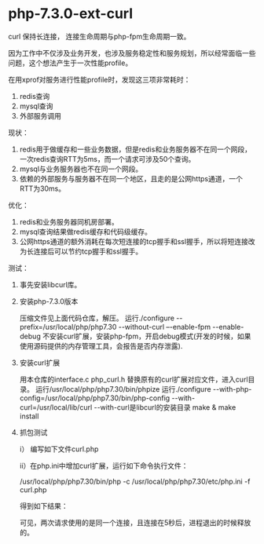 # php-7.3.0-ext-curl

curl 保持长连接， 连接生命周期与php-fpm生命周期一致。

因为工作中不仅涉及业务开发，也涉及服务稳定性和服务规划，所以经常面临一些问题，这个想法产生于一次性能profile。

在用xprof对服务进行性能profile时，发现这三项非常耗时：

1. redis查询
2. mysql查询
3. 外部服务调用

现状：

1. redis用于做缓存和一些业务数据，但是redis和业务服务器不在同一个网段，一次redis查询RTT为5ms，而一个请求可涉及50个查询。
2. mysql与业务服务器也不在同一个网段。
3. 依赖的外部服务与服务器不在同一个地区，且走的是公网https通道，一个RTT为30ms。

优化：

1. redis和业务服务器同机房部署。
2. mysql查询结果做redis缓存和代码级缓存。
3. 公网https通道的额外消耗在每次短连接的tcp握手和ssl握手，所以将短连接改为长连接后可以节约tcp握手和ssl握手。


测试：

1. 事先安装libcurl库。

2. 安装php-7.3.0版本

   压缩文件见上面代码仓库，解压。
   运行./configure --prefix=/usr/local/php/php7.30 --without-curl –-enable-fpm --enable-debug
   不安装curl扩展，安装php-fpm，开启debug模式(开发的时候，如果使用源码提供的内存管理工具，会报告是否内存泄露).
   
3. 安装curl扩展

   用本仓库的interface.c php_curl.h 替换原有的curl扩展对应文件，进入curl目录。
   运行/usr/local/php/php7.30/bin/phpize
   运行./configure --with-php-config=/usr/local/php/php7.30/bin/php-config --with-curl=/usr/local/lib/curl
   --with-curl是libcurl的安装目录
   make & make install
   
4. 抓包测试
   
   i） 编写如下文件curl.php
   
   <?php

   echo "\n-------------------------------------------------\n\n";

   $curlobj = curl_init_p("http://39.156.69.79/");
   $rtn = curl_exec($curlobj);
   curl_close($curlobj);

   echo "\n-------------------------------------------------\n\n";

   $curlobj = curl_init_p("http://39.156.69.79/");
   $rtn = curl_exec($curlobj);
   curl_close($curlobj);


   echo "\n-------------------------------------------------\n\n";
   
   ?>
   
   
   ii）在php.ini中增加curl扩展，运行如下命令执行文件：
   
   /usr/local/php/php7.30/bin/php -c /usr/local/php/php7.30/etc/php.ini -f curl.php
   
   得到如下结果：
   
   

   可见，两次请求使用的是同一个连接，且连接在5秒后，进程退出的时候释放的。
